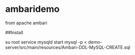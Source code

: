# ambaridemo
from apache ambari

##Install

su root
service mysqld start
mysql -p<password>  <  demo-server/src/main/resources/Ambari-DDL-MySQL-CREATE.sql



